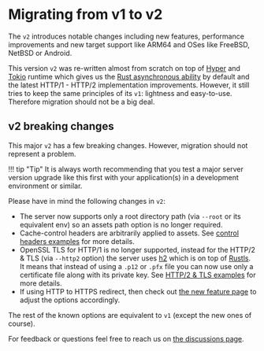 # Migrating from v1 to v2

The `v2` introduces notable changes including new features, performance improvements and new target support like ARM64 and OSes like FreeBSD, NetBSD or Android.

This version `v2` was re-written almost from scratch on top of [Hyper](https://github.com/hyperium/hyper) and [Tokio](https://github.com/tokio-rs/tokio) runtime which gives us the [Rust asynchronous ability](https://rust-lang.github.io/async-book/01_getting_started/02_why_async.html) by default and the latest HTTP/1 - HTTP/2 implementation improvements.
However, it still tries to keep the same principles of its `v1`: lightness and easy-to-use. Therefore migration should not be a big deal.

## v2 breaking changes

This major `v2` has a few breaking changes. However, migration should not represent a problem.

!!! tip "Tip"
    It is always worth recommending that you test a major server version upgrade like this first with your application(s) in a development environment or similar.

Please have in mind the following changes in `v2`:

- The server now supports only a root directory path (via `--root` or its equivalent env) so an assets path option is no longer required.
- Cache-control headers are arbitrarily applied to assets. See [control headers examples](./features/cache-control-headers.md) for more details.
- OpenSSL TLS for HTTP/1 is no longer supported, instead for the HTTP/2 & TLS (via `--http2` option) the server uses [h2](https://github.com/hyperium/h2) which is on top of [Rustls](https://github.com/ctz/rustls). It means that instead of using a `.p12` or `.pfx` file you can now use only a certificate file along with its private key. See [HTTP/2 & TLS examples](./features/http2-tls.md) for more details.
- If using HTTP to HTTPS redirect, then check out [the new feature page](./features/http-https-redirect.md) to adjust the options accordingly.

The rest of the known options are equivalent to `v1` (except the new ones of course).

For feedback or questions feel free to reach us on [the discussions page](https://github.com/static-web-server/static-web-server/discussions).
